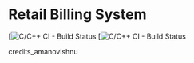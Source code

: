# Retail Billing System
[![C/C++ CI - Build Status](https://api.codiga.io/project/30944/score/svg)
[![C/C++ CI - Build Status](https://api.codiga.io/project/30944/status/svg)

credits_amanovishnu
